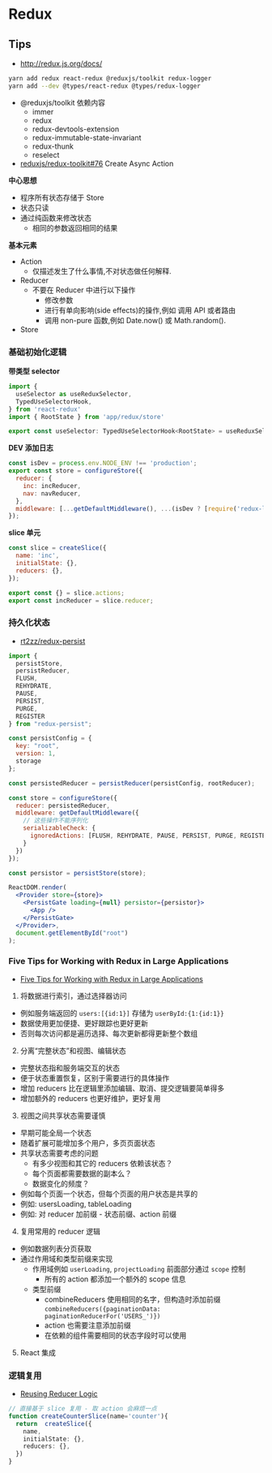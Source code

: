 # Redux

## Tips
* http://redux.js.org/docs/


```bash
yarn add redux react-redux @reduxjs/toolkit redux-logger
yarn add --dev @types/react-redux @types/redux-logger
```

* @reduxjs/toolkit 依赖内容
  * immer
  * redux
  * redux-devtools-extension
  * redux-immutable-state-invariant
  * redux-thunk
  * reselect
* [reduxjs/redux-toolkit#76](https://github.com/reduxjs/redux-toolkit/issues/76) Create Async Action


__中心思想__

* 程序所有状态存储于 Store
* 状态只读
* 通过纯函数来修改状态
  * 相同的参数返回相同的结果

__基本元素__

* Action
  * 仅描述发生了什么事情,不对状态做任何解释.
* Reducer
  * 不要在 Reducer 中进行以下操作
    * 修改参数
    * 进行有单向影响(side effects)的操作,例如 调用 API 或者路由
    * 调用 non-pure 函数,例如 Date.now() 或 Math.random().
* Store

### 基础初始化逻辑

__带类型 selector__

```ts
import {
  useSelector as useReduxSelector,
  TypedUseSelectorHook,
} from 'react-redux'
import { RootState } from 'app/redux/store'

export const useSelector: TypedUseSelectorHook<RootState> = useReduxSelector
```

__DEV 添加日志__
```js
const isDev = process.env.NODE_ENV !== 'production';
export const store = configureStore({
  reducer: {
    inc: incReducer,
    nav: navReducer,
  },
  middleware: [...getDefaultMiddleware(), ...(isDev ? [require('redux-logger').createLogger()] : [])]
});
```

__slice 单元__
```js
const slice = createSlice({
  name: 'inc',
  initialState: {},
  reducers: {},
});

export const {} = slice.actions;
export const incReducer = slice.reducer;
```


### 持久化状态
* [rt2zz/redux-persist](https://github.com/rt2zz/redux-persist)

```jsx
import {
  persistStore,
  persistReducer,
  FLUSH,
  REHYDRATE,
  PAUSE,
  PERSIST,
  PURGE,
  REGISTER
} from "redux-persist";

const persistConfig = {
  key: "root",
  version: 1,
  storage
};

const persistedReducer = persistReducer(persistConfig, rootReducer);

const store = configureStore({
  reducer: persistedReducer,
  middleware: getDefaultMiddleware({
    // 这些操作不能序列化
    serializableCheck: {
      ignoredActions: [FLUSH, REHYDRATE, PAUSE, PERSIST, PURGE, REGISTER]
    }
  })
});

const persistor = persistStore(store);

ReactDOM.render(
  <Provider store={store}>
    <PersistGate loading={null} persistor={persistor}>
      <App />
    </PersistGate>
  </Provider>,
  document.getElementById("root")
);
```

### Five Tips for Working with Redux in Large Applications

* [Five Tips for Working with Redux in Large Applications](https://techblog.appnexus.com/89452af4fdcb)
1. 将数据进行索引，通过选择器访问
  * 例如服务端返回的 `users:[{id:1}]` 存储为 `userById:{1:{id:1}}`
  * 数据使用更加便捷、更好跟踪也更好更新
  * 否则每次访问都是遍历选择、每次更新都得更新整个数组
2. 分离“完整状态”和视图、编辑状态
  * 完整状态指和服务端交互的状态
  * 便于状态重置恢复，区别于需要进行的具体操作
  * 增加 reducers 比在逻辑里添加编辑、取消、提交逻辑要简单得多
  * 增加额外的 reducers 也更好维护，更好复用
3. 视图之间共享状态需要谨慎
  * 早期可能全局一个状态
  * 随着扩展可能增加多个用户，多页页面状态
  * 共享状态需要考虑的问题
    * 有多少视图和其它的 reducers 依赖该状态？
    * 每个页面都需要数据的副本么？
    * 数据变化的频度？
  * 例如每个页面一个状态，但每个页面的用户状态是共享的
  * 例如: usersLoading, tableLoading
  * 例如: 对 reducer 加前缀 - 状态前缀、action 前缀
4. 复用常用的 reducer 逻辑
  * 例如数据列表分页获取
  * 通过作用域和类型前缀来实现 
    * 作用域例如 `userLoading`, `projectLoading` 前面部分通过 `scope` 控制
      * 所有的 action 都添加一个额外的 scope 信息
    * 类型前缀
      * combineReducers 使用相同的名字，但构造时添加前缀 `combineReducers({paginationData: paginationReducerFor('USERS_')})`
      * action 也需要注意添加前缀
      * 在依赖的组件需要相同的状态字段时可以使用
5. React 集成

### 逻辑复用
* [Reusing Reducer Logic](https://redux.js.org/recipes/structuring-reducers/reusing-reducer-logic/)

```ts
// 直接基于 slice 复用 - 取 action 会麻烦一点
function createCounterSlice(name='counter'){
  return  createSlice({
    name,
    initialState: {},
    reducers: {},
  })
}
```
